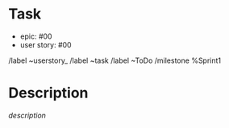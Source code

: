 # Task

- epic: #00
- user story: #00

/label ~userstory_
/label ~task
/label ~ToDo
/milestone %Sprint1

# Description
*description*
